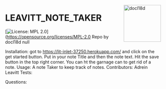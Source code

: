 
  <a href="https://github.com/docl18d" style="float:right"><img src="https://avatars3.githubusercontent.com/u/68399114?v=4" alt="docl18d" title="docl18d" width="120" height="120"></a>
  # LEAVITT_NOTE_TAKER
  [![License: MPL 2.0](https://img.shields.io/badge/License-MPL%202.0-brightgreen.svg)](https://opensource.org/licenses/MPL-2.0
  Repo by docl18d
  null
  
  Installation:
  got to https://lit-inlet-37250.herokuapp.com/ and click on the get started button.  Put in your note Title and then the note text.  Hit the save button in the top right corner.  You can ht the garnage can to get rid of a note.
  Usage:
  A note Taker to keep track of notes.
  Contributors:
  Adrein Leavitt
  Tests:
  
  Questions:
  
  